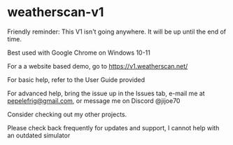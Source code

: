 # weatherscan-v1

Friendly reminder: This V1 isn't going anywhere. It will be up until the end of time.

Best used with Google Chrome on Windows 10-11

For a a website based demo, go to https://v1.weatherscan.net/

For basic help, refer to the User Guide provided

For advanced help, bring the issue up in the Issues tab, e-mail me at pepelefrig@gmail.com, or message me on Discord @jijoe70

Consider checking out my other projects.

Please check back frequently for updates and support, I cannot help with an outdated simulator
